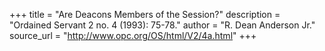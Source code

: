 +++
title = "Are Deacons Members of the Session?"
description = "Ordained Servant 2 no. 4 (1993): 75-78."
author = "R. Dean Anderson Jr."
source_url = "http://www.opc.org/OS/html/V2/4a.html"
+++
